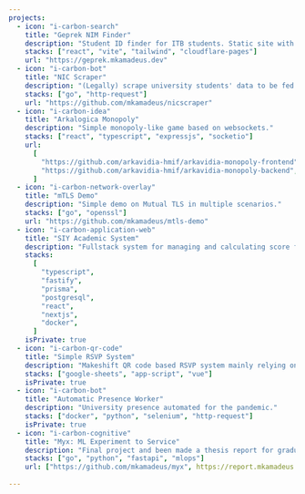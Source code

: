 ```yaml
---
projects:
  - icon: "i-carbon-search"
    title: "Geprek NIM Finder"
    description: "Student ID finder for ITB students. Static site with no backend."
    stacks: ["react", "vite", "tailwind", "cloudflare-pages"]
    url: "https://geprek.mkamadeus.dev"
  - icon: "i-carbon-bot"
    title: "NIC Scraper"
    description: "(Legally) scrape university students' data to be fed into Geprek"
    stacks: ["go", "http-request"]
    url: "https://github.com/mkamadeus/nicscraper"
  - icon: "i-carbon-idea"
    title: "Arkalogica Monopoly"
    description: "Simple monopoly-like game based on websockets."
    stacks: ["react", "typescript", "expressjs", "socketio"]
    url:
      [
        "https://github.com/arkavidia-hmif/arkavidia-monopoly-frontend",
        "https://github.com/arkavidia-hmif/arkavidia-monopoly-backend",
      ]
  - icon: "i-carbon-network-overlay"
    title: "mTLS Demo"
    description: "Simple demo on Mutual TLS in multiple scenarios."
    stacks: ["go", "openssl"]
    url: "https://github.com/mkamadeus/mtls-demo"
  - icon: "i-carbon-application-web"
    title: "SIY Academic System"
    description: "Fullstack system for managing and calculating score for use in FTMD ITB"
    stacks:
      [
        "typescript",
        "fastify",
        "prisma",
        "postgresql",
        "react",
        "nextjs",
        "docker",
      ]
    isPrivate: true
  - icon: "i-carbon-qr-code"
    title: "Simple RSVP System"
    description: "Makeshift QR code based RSVP system mainly relying on Google Suite"
    stacks: ["google-sheets", "app-script", "vue"]
    isPrivate: true
  - icon: "i-carbon-bot"
    title: "Automatic Presence Worker"
    description: "University presence automated for the pandemic."
    stacks: ["docker", "python", "selenium", "http-request"]
    isPrivate: true
  - icon: "i-carbon-cognitive"
    title: "Myx: ML Experiment to Service"
    description: "Final project and been made a thesis report for graduation."
    stacks: ["go", "python", "fastapi", "mlops"]
    url: ["https://github.com/mkamadeus/myx", https://report.mkamadeus.dev/]
  
---
```


<ProjectPage :projects="projects" />

